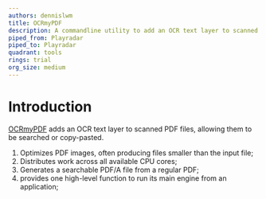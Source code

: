 ```yaml
---
authors: dennislwm
title: OCRmyPDF
description: A commandline utility to add an OCR text layer to scanned PDF files, allowing them to be searched or copy-pasted.
piped_from: Playradar
piped_to: Playradar
quadrant: tools
rings: trial
org_size: medium
---
```


# Introduction

[OCRmyPDF][r01] adds an OCR text layer to scanned PDF files, allowing them to be searched or copy-pasted.

1. Optimizes PDF images, often producing files smaller than the input file;
2. Distributes work across all available CPU cores;
3. Generates a searchable PDF/A file from a regular PDF;
4. provides one high-level function to run its main engine from an application;

[r01]: https://github.com/ocrmypdf/OCRmyPDF
